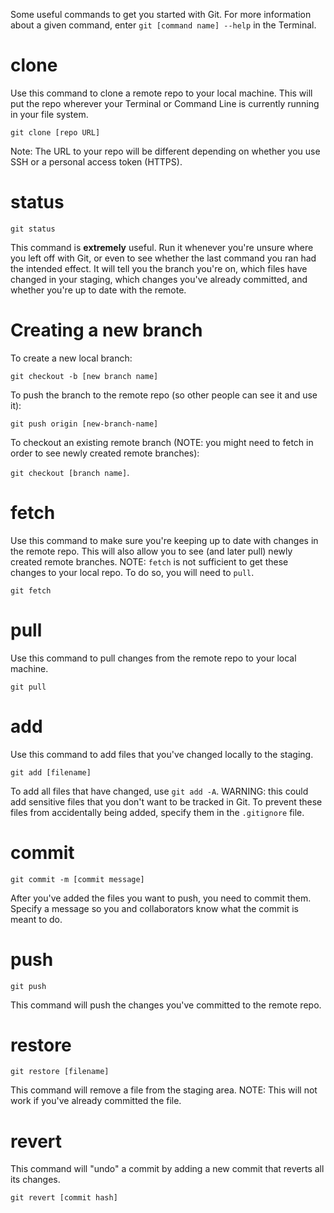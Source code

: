 Some useful commands to get you started with Git. For more information about a given command, enter `git [command name] --help` in the Terminal. 

# clone

Use this command to clone a remote repo to your local machine. This will put the repo wherever your Terminal or Command Line is currently running in your file system. 

`git clone [repo URL]`

Note: The URL to your repo will be different depending on whether you use SSH or a personal access token (HTTPS).

# status

`git status`

This command is **extremely** useful. Run it whenever you're unsure where you left off with Git, or even to see whether the last command you ran had the intended effect. It will tell you the branch you're on, which files have changed in your staging, which changes you've already committed, and whether you're up to date with the remote.

# Creating a new branch

To create a new local branch: 

`git checkout -b [new branch name]`

To push the branch to the remote repo (so other people can see it and use it):

`git push origin [new-branch-name]`

To checkout an existing remote branch (NOTE: you might need to fetch in order to see newly created remote branches): 

`git checkout [branch name]`.

# fetch

Use this command to make sure you're keeping up to date with changes in the remote repo. This will also allow you to see (and later pull) newly created remote branches. NOTE: `fetch` is not sufficient to get these changes to your local repo. To do so, you will need to `pull`.

`git fetch`

# pull

Use this command to pull changes from the remote repo to your local machine.

`git pull`

# add

Use this command to add files that you've changed locally to the staging.

`git add [filename]`

To add all files that have changed, use `git add -A`. WARNING: this could add sensitive files that you don't want to be tracked in Git. To prevent these files from accidentally being added, specify them in the `.gitignore` file.

# commit

`git commit -m [commit message]`

After you've added the files you want to push, you need to commit them. Specify a message so you and collaborators know what the commit is meant to do.

# push

`git push`

This command will push the changes you've committed to the remote repo.

# restore

`git restore [filename]`

This command will remove a file from the staging area. NOTE: This will not work if you've already committed the file.

# revert

This command will "undo" a commit by adding a new commit that reverts all its changes.

`git revert [commit hash]`